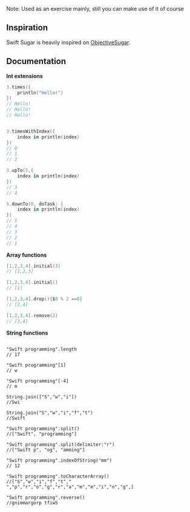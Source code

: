 Note: Used as an exercise mainly, still you can make use of it of course

## Inspiration

Swift Sugar is heavily inspired on [ObjectiveSugar](https://github.com/supermarin/ObjectiveSugar). 

## Documentation

**Int extensions** 

``` swift
3.times({
    println("Hello!")
})
// Hello!
// Hello!
// Hello!


3.timesWithIndex({
    index in println(index)
})
// 0
// 1
// 2

3.upTo(5,{
    index in println(index)
})
// 3
// 4

5.downTo(0, doTask: {
    index in println(index)
})
// 5
// 4
// 3
// 2
// 1
```

**Array functions** 
``` swift
[1,2,3,4].initial(3)
// [1,2,3]
```

``` swift
[1,2,3,4].initial()
// [1]
```

``` swift
[1,2,3,4].drop(){$0 % 2 ==0}
// [2,4]
```

``` swift
[1,2,3,4].remove(2)
// [3,4]
```

**String functions** 
```

"Swift programming".length
// 17

"Swift programming"[1]
// w

"Swift programming"[-4]
// m

String.join(["S","w","i"])
//Swi

String.join("S","w","i","f","t")
//Swift

"Swift programming".split()
//["Swift", "programming"]

"Swift programming".split(delimiter:"r")
//["Swift p", "og", "amming"]

"Swift programming".indexOfString("mm")
// 12

"Swift programming".toCharacterArray()
//["S","w","i","f","t"," ","p","r","o","g","r","a","m","m","i","n","g",]

"Swift programming".reverse()
//gnimmargorp tfiwS
```


















